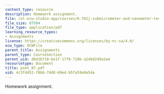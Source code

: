 ```yaml
---
content_type: resource
description: Homework assignment.
file: /ol-ocw-studio-app/courses/6-781j-submicrometer-and-nanometer-technology-spring-2006/4c3fd452f8b674d869edb5fa59e8e54a_pset_07.pdf
file_size: 87594
file_type: application/pdf
learning_resource_types:
- Assignments
license: https://creativecommons.org/licenses/by-nc-sa/4.0/
ocw_type: OCWFile
parent_title: Assignments
parent_type: CourseSection
parent_uid: d6d1b710-be1f-17f8-718b-a246d2d9a2a4
resourcetype: Document
title: pset_07.pdf
uid: 4c3fd452-f8b6-74d8-69ed-b5fa59e8e54a
---
```

Homework assignment.